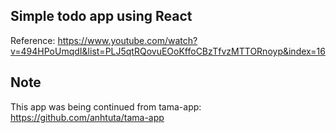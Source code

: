 ## Simple todo app using React
Reference: https://www.youtube.com/watch?v=494HPoUmqdI&list=PLJ5qtRQovuEOoKffoCBzTfvzMTTORnoyp&index=16

## Note
This app was being continued from tama-app:
https://github.com/anhtuta/tama-app